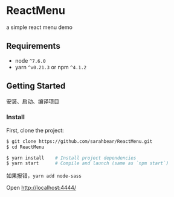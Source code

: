 # ReactMenu
a simple  react menu demo

## Requirements
* node `^7.6.0`
* yarn `^v0.21.3` or npm `^4.1.2`

## Getting Started

安装、启动、编译项目

### Install

First, clone the project:

```bash
$ git clone https://github.com/sarahbear/ReactMenu.git
$ cd ReactMenu
```


```bash
$ yarn install    # Install project dependencies
$ yarn start      # Compile and launch (same as `npm start`)
```

如果报错，`yarn add node-sass`

Open [http://localhost:4444/](http://localhost:4444/)

